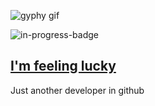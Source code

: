 ![gyphy gif](https://media1.giphy.com/media/L2TWSADWaveujrir8X/giphy.gif?cid=bfae73222f39ae5b12065eb90923c352e82bef95a2d0b297&rid=giphy.gif&ct=g)

![in-progress-badge](https://img.shields.io/badge/IN-PROGRESS-brightgreen)

## [I'm feeling lucky](https://fct5mvs0s5.execute-api.us-east-2.amazonaws.com)

Just another developer in github
